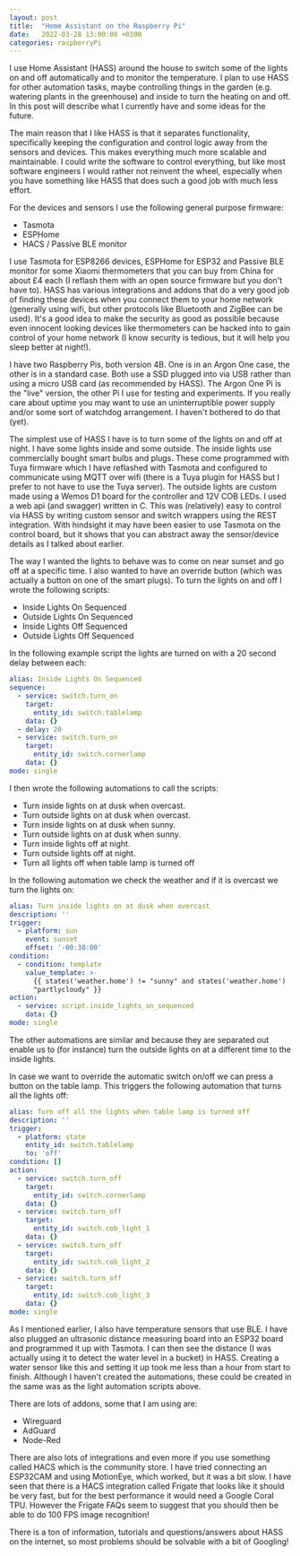 ```yaml
---
layout: post
title:  "Home Assistant on the Raspberry Pi"
date:   2022-03-28 13:00:00 +0100
categories: raspberryPi
---
```


I use Home Assistant (HASS) around the house to switch some of the lights on and off automatically and to monitor the temperature. I plan to use HASS for other automation tasks, maybe controlling things in the garden (e.g. watering plants in the greenhouse) and inside to turn the heating on and off. In this post will describe what I currently have and some ideas for the future.

The main reason that I like HASS is that it separates functionality, specifically keeping the configuration and control logic away from the sensors and devices. This makes everything much more scalable and maintainable. I could write the software to control everything, but like most software engineers I would rather not reinvent the wheel, especially when you have something like HASS that does such a good job with much less effort.

For the devices and sensors I use the following general purpose firmware:
- Tasmota
- ESPHome
- HACS / Passive BLE monitor

I use Tasmota for ESP8266 devices, ESPHome for ESP32 and Passive BLE monitor for some Xiaomi thermometers that you can buy from China for about £4 each (I reflash them with an open source firmware but you don't have to). HASS has various integrations and addons that do a very good job of finding these devices when you connect them to your home network (generally using wifi, but other protocols like Bluetooth and ZigBee can be used). It's a good idea to make the security as good as possible because even innocent looking devices like thermometers can be hacked into to gain control of your home network (I know security is tedious, but it will help you sleep better at night!).

I have two Raspberry Pis, both version 4B. One is in an Argon One case, the other is in a standard case. Both use a SSD plugged into via USB rather than using a micro USB card (as recommended by HASS). The Argon One Pi is the "live" version, the other Pi I use for testing and experiments. If you really care about uptime you may want to use an uninterruptible power supply and/or some sort of watchdog arrangement. I haven't bothered to do that (yet).

The simplest use of HASS I have is to turn some of the lights on and off at night. I have some lights inside and some outside. The inside lights use commercially bought smart bulbs and plugs. These come programmed with Tuya firmware which I have reflashed with Tasmota and configured to communicate using MQTT over wifi (there is a Tuya plugin for HASS but I prefer to not have to use the Tuya server). The outside lights are custom made using a Wemos D1 board for the controller and 12V COB LEDs. I used a web api (and swagger) written in C. This was (relatively) easy to control via HASS by writing custom sensor and switch wrappers using the REST integration. With hindsight it may have been easier to use Tasmota on the control board, but it shows that you can abstract away the sensor/device details as I talked about earlier.

The way I wanted the lights to behave was to come on near sunset and go off at a specific time. I also wanted to have an override button (which was actually a button on one of the smart plugs). To turn the lights on and off I wrote the following scripts:
- Inside Lights On Sequenced
- Outside Lights On Sequenced
- Inside Lights Off Sequenced
- Outside Lights Off Sequenced

In the following example script the lights are turned on with a 20 second delay between each:
````yaml
alias: Inside Lights On Sequenced
sequence:
  - service: switch.turn_on
    target:
      entity_id: switch.tablelamp
    data: {}
  - delay: 20
  - service: switch.turn_on
    target:
      entity_id: switch.cornerlamp
    data: {}
mode: single
````
I then wrote the following automations to call the scripts:
- Turn inside lights on at dusk when overcast.
- Turn outside lights on at dusk when overcast.
- Turn inside lights on at dusk when sunny.
- Turn outside lights on at dusk when sunny.
- Turn inside lights off at night.
- Turn outside lights off at night.
- Turn all lights off when table lamp is turned off

In the following automation we check the weather and if it is overcast we turn the lights on:
````yaml
alias: Turn inside lights on at dusk when overcast
description: ''
trigger:
  - platform: sun
    event: sunset
    offset: '-00:30:00'
condition:
  - condition: template
    value_template: >-
      {{ states('weather.home') != "sunny" and states('weather.home') !=
      "partlycloudy" }}
action:
  - service: script.inside_lights_on_sequenced
    data: {}
mode: single
````
The other automations are similar and because they are separated out enable us to (for instance) turn the outside lights on at a different time to the inside lights.

In case we want to override the automatic switch on/off we can press a button on the table lamp. This triggers the following automation that turns all the lights off:
````yaml
alias: Turn off all the lights when table lamp is turned off
description: ''
trigger:
  - platform: state
    entity_id: switch.tablelamp
    to: 'off'
condition: []
action:
  - service: switch.turn_off
    target:
      entity_id: switch.cornerlamp
    data: {}
  - service: switch.turn_off
    target:
      entity_id: switch.cob_light_1
    data: {}
  - service: switch.turn_off
    target:
      entity_id: switch.cob_light_2
    data: {}
  - service: switch.turn_off
    target:
      entity_id: switch.cob_light_3
    data: {}
mode: single
````

As I mentioned earlier, I also have temperature sensors that use BLE. I have also plugged an ultrasonic distance measuring board into an ESP32 board and programmed it up with Tasmota. I can then see the distance (I was actually using it to detect the water level in a bucket) in HASS. Creating a water sensor like this and setting it up took me less than a hour from start to finish. Although I haven't created the automations, these could be created in the same was as the light automation scripts above.

There are lots of addons, some that I am using are:
- Wireguard
- AdGuard
- Node-Red

There are also lots of integrations and even more if you use something called HACS which is the community store.
I have tried connecting an ESP32CAM and using MotionEye, which worked, but it was a bit slow. I have seen that there is a HACS integration called Frigate that looks like it should be very fast, but for the best performance it would need a Google Coral TPU. However the Frigate FAQs seem to suggest that you should then be able to do 100 FPS image recognition!

There is a ton of information, tutorials and questions/answers about HASS on the internet, so most problems should be solvable with a bit of Googling!
